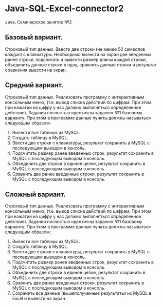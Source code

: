 # Java-SQL-Excel-connector2
Java. Семинарское занятие №2

## Базовый вариант.
Строковый тип данных. Ввести две строки (не менее 50 символов каждая) с клавиатуры.
Необходимо вывести на экран две введенных ранее строки, подсчитать и вывести размер длины каждой
строки, объединить данные строки в одну, сравнить данные строки и результат сравнения вывести на
экран.

## Средний вариант.
Строковый тип данных. Реализовать программу с интерактивным консольным меню, (т.е. вывод
списка действий по цифрам. При этом при нажатии на цифру у нас должно выполняться определенное
действие). Задания полностью идентичны заданию №1 базовому варианту. При этом в программе данные
пункты должны называться следующим образом:
1. Вывести все таблицы из MySQL.
2. Создать таблицу в MySQL.
3. Ввести две строки с клавиатуры, результат сохранить в MySQL с последующим выводом в консоль.
4. Подсчитать размер ранее введенных строк, результат сохранить в MySQL с последующим выводом в
консоль.
5. Объединить две строки в единое целое, результат сохранить в MySQL с последующим выводом в
консоль.
6. Сравнить две ранее введенные строки, результат сохранить в MySQL с последующим выводом в
консоль.

## Сложный вариант.
Строковый тип данных. Реализовать программу с интерактивным консольным меню, (т.е. вывод
списка действий по цифрам. При этом при нажатии на цифру у нас должно выполняться определенное
действие). Задания полностью идентичны заданию №1 базовому варианту. При этом в программе данные
пункты должны называться следующим образом:
1. Вывести все таблицы из MySQL.
2. Создать таблицу в MySQL.
3. Ввести две строки с клавиатуры, результат сохранить в MySQL с последующим выводом в консоль.
4. Подсчитать размер ранее введенных строк, результат сохранить в MySQL с последующим выводом в
консоль.
5. Объединить две строки в единое целое, результат сохранить в MySQL с последующим выводом в
консоль.
6. Сравнить две ранее введенные строки, результат сохранить в MySQL с последующим выводом в
консоль.
7. Сохранить все данные (вышеполученные результаты) из MySQL в Excel и вывести на экран.
